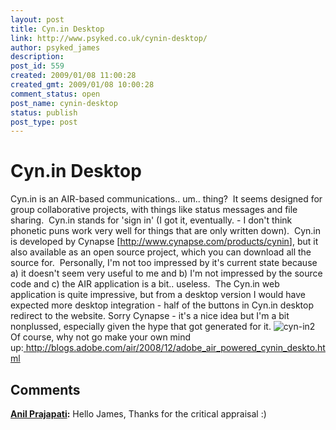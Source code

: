 ```yaml
---
layout: post
title: Cyn.in Desktop
link: http://www.psyked.co.uk/cynin-desktop/
author: psyked_james
description: 
post_id: 559
created: 2009/01/08 11:00:28
created_gmt: 2009/01/08 10:00:28
comment_status: open
post_name: cynin-desktop
status: publish
post_type: post
---
```


# Cyn.in Desktop

Cyn.in is an AIR-based communications.. um.. thing?  It seems designed for group collaborative projects, with things like status messages and file sharing.  Cyn.in stands for 'sign in' (I got it, eventually. - I don't think phonetic puns work very well for things that are only written down).  Cyn.in is developed by Cynapse [<http://www.cynapse.com/products/cynin>], but it also available as an open source project, which you can download all the source for.  Personally, I'm not too impressed by it's current state because a) it doesn't seem very useful to me and b) I'm not impressed by the source code and c) the AIR application is a bit.. useless.  The Cyn.in web application is quite impressive, but from a desktop version I would have expected more desktop integration - half of the buttons in Cyn.in desktop redirect to the website. Sorry Cynapse - it's a nice idea but I'm a bit nonplussed, especially given the hype that got generated for it. ![cyn-in2](http://uploads.psyked.co.uk/2009/01/cyn-in2.jpg) Of course, why not go make your own mind up:[ ](http://blogs.adobe.com/air/2008/12/adobe_air_powered_cynin_deskto.html)<http://blogs.adobe.com/air/2008/12/adobe_air_powered_cynin_deskto.html>

## Comments

**[Anil Prajapati](#507 "2009-01-09 07:22:34"):** Hello James, Thanks for the critical appraisal :)

